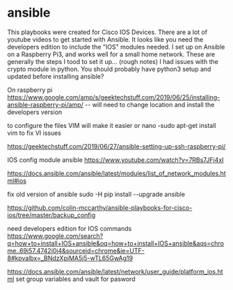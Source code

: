 # ansible
This playbooks were created for Cisco IOS Devices.  There are a lot of youtube videos to get started with Ansible.
It looks like you need the developers edition to include the "IOS" modules needed.  I set up on Ansible on a Raspberry Pi3,
and works well for a small home network.
These are generally the steps I tood to set it up... (rough notes)  I had issues with the crypto module in python.
You should probably have python3 setup and updated before installing ansible?

On raspberry pi
https://www.google.com/amp/s/geektechstuff.com/2019/06/25/installing-ansible-raspberry-pi/amp/
-- will need to change location and install the developers version

to configure the files VIM will make it easier or nano
-sudo apt-get install vim to fix VI issues

https://geektechstuff.com/2019/06/27/ansible-setting-up-ssh-raspberry-pi/

IOS config module ansible https://www.youtube.com/watch?v=7RBs7JFj4xI

https://docs.ansible.com/ansible/latest/modules/list_of_network_modules.html#ios

fix old version of ansible sudo -H pip install --upgrade ansible

https://github.com/colin-mccarthy/ansible-playbooks-for-cisco-ios/tree/master/backup_config

need developers edition for IOS commands
https://www.google.com/search?q=how+to+install+IOS+ansible&oq=how+to+install+IOS+ansible&aqs=chrome..69i57.4742j0j4&sourceid=chrome&ie=UTF-8#kpvalbx=_BNdzXpiMA5j5-wTL65GwAg19

https://docs.ansible.com/ansible/latest/network/user_guide/platform_ios.html
set group variables and vault for pasword
